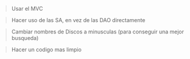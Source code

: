 >Usar el MVC

>Hacer uso de las SA, en vez de las DAO directamente

>Cambiar nombres de Discos a minusculas (para conseguir una mejor busqueda)

>Hacer un codigo mas limpio
